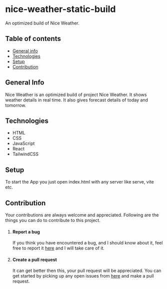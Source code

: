 # nice-weather-static-build
An optimized build of Nice Weather.
## Table of contents
* [General info](#general-info)
* [Technologies](#technologies)
* [Setup](#setup)
* [Contribution](#contribution)
## General Info
Nice Weather is an optimized build of project Nice Weather. It shows weather details in real time. It also gives forecast details of today and tomorrow.
## Technologies 
* HTML
* CSS
* JavaScript
* React
* TailwindCSS
## Setup
To start the App you just open index.html with any server like serve, vite etc.
## Contribution
Your contributions are always welcome and appreciated. Following are the things you can do to contribute to this project.
1. #### Report a bug
   If you think you have encountered a bug, and I should know about it, feel free to report it [here](https://github.com/ArvindSaini978/nice-weather-static-build/issues) and I will take care of it.
2. #### Create a pull request
   It can get better then this, your pull request will be appreciated. You can get started by picking up any open issues from [here](https://github.com/ArvindSaini978/nice-weather-static-build/issues) and make a pull request.
